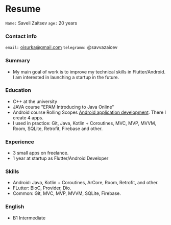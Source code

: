 # Resume
`Name:` Saveli Zaitsev
`age:` 20 years

### Contact info
`email:` oisurka@gmail.com
`telegramm:` @savvazaicev

### Summary
- My main goal of work is to improve my technical skills in Flutter/Android. I am interested in launching a startup in the future.

### Education
- C++ at the university
- JAVA course "EPAM Introducing to Java Online"
- Android course Rolling Scopes [Android application development](https://rs.school/android/). There I create 4 apps.
- I used in practice: Git, Java, Kotlin + Coroutines, MVC, MVP, MVVM, Room, SQLite, Retrofit, Firebase and other.

### Experience
- 3 small apps on freelance.
- 1 year at startup as Flutter/Android Developer

### Skills
- Android: Java, Kotlin + Coroutines, ArCore, Room, Retrofit, and other.
- FLutter: BloC, Provider, Dio.
- Common: Git, MVC, MVP, MVVM, SQLite, Firebase.

### English
- B1 Intermediate
